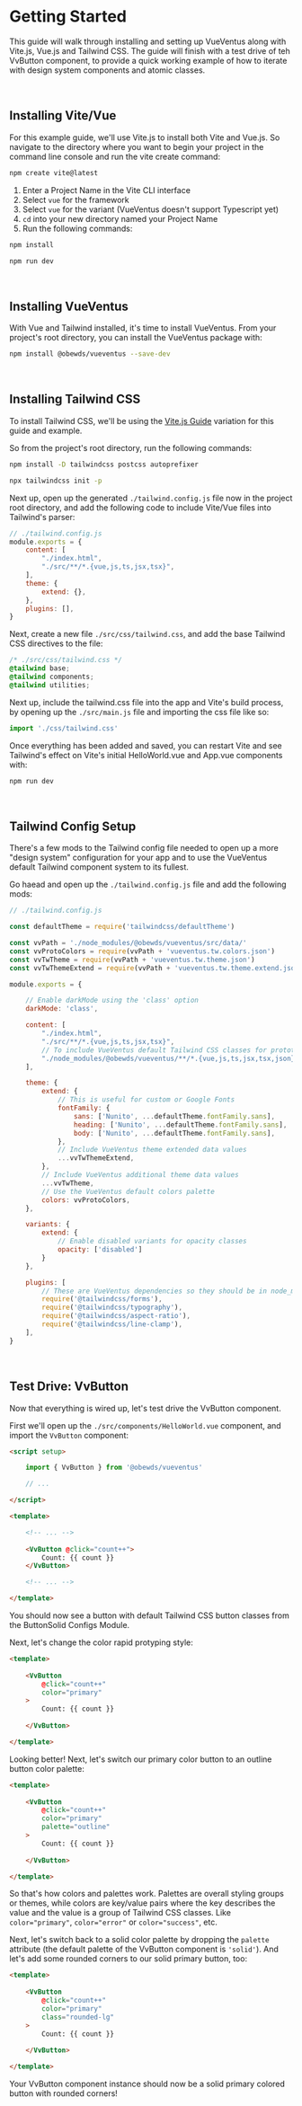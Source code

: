 # Getting Started

This guide will walk through installing and setting up VueVentus along with Vite.js, Vue.js and Tailwind CSS. The guide will finish with a test drive of teh VvButton component, to provide a quick working example of how to iterate with design system components and atomic classes.

<br>




## Installing Vite/Vue

For this example guide, we'll use Vite.js to install both Vite and Vue.js. So navigate to the directory where you want to begin your project in the command line console and run the vite create command:

```bash
npm create vite@latest
```

1. Enter a Project Name in the Vite CLI interface
1. Select `vue` for the framework
1. Select `vue` for the variant (VueVentus doesn't support Typescript yet)
1. `cd` into your new directory named your Project Name
1. Run the following commands:

```bash
npm install
```

```bash
npm run dev
```



<br>




## Installing VueVentus

With Vue and Tailwind installed, it's time to install VueVentus. From your project's root directory, you can install the VueVentus package with:

```bash
npm install @obewds/vueventus --save-dev
```

<br>




## Installing Tailwind CSS

To install Tailwind CSS, we'll be using the [Vite.js Guide](https://tailwindcss.com/docs/guides/vite) variation for this guide and example.

So from the project's root directory, run the following commands:

```bash
npm install -D tailwindcss postcss autoprefixer
```

```bash
npx tailwindcss init -p
```

Next up, open up the generated `./tailwind.config.js` file now in the project root directory, and add the following code to include Vite/Vue files into Tailwind's parser:

```javascript
// ./tailwind.config.js
module.exports = {
    content: [
        "./index.html",
        "./src/**/*.{vue,js,ts,jsx,tsx}",
    ],
    theme: {
        extend: {},
    },
    plugins: [],
}
```

Next, create a new file `./src/css/tailwind.css`, and add the base Tailwind CSS directives to the file:

```css
/* ./src/css/tailwind.css */
@tailwind base;
@tailwind components;
@tailwind utilities;
```

Next up, include the tailwind.css file into the app and Vite's build process, by opening up the `./src/main.js` file and importing the css file like so:

```javascript
import './css/tailwind.css'
```

Once everything has been added and saved, you can restart Vite and see Tailwind's effect on Vite's initial HelloWorld.vue and App.vue components with:

```bash
npm run dev
```

<br>




## Tailwind Config Setup

There's a few mods to the Tailwind config file needed to open up a more "design system" configuration for your app and to use the VueVentus default Tailwind component system to its fullest. 

Go haead and open up the `./tailwind.config.js` file and add the following mods:

```javascript
// ./tailwind.config.js

const defaultTheme = require('tailwindcss/defaultTheme')

const vvPath = './node_modules/@obewds/vueventus/src/data/'
const vvProtoColors = require(vvPath + 'vueventus.tw.colors.json')
const vvTwTheme = require(vvPath + 'vueventus.tw.theme.json')
const vvTwThemeExtend = require(vvPath + 'vueventus.tw.theme.extend.json')

module.exports = {

    // Enable darkMode using the 'class' option
    darkMode: 'class',

    content: [
        "./index.html",
        "./src/**/*.{vue,js,ts,jsx,tsx}",
        // To include VueVentus default Tailwind CSS classes for prototyping
        "./node_modules/@obewds/vueventus/**/*.{vue,js,ts,jsx,tsx,json}",
    ],

    theme: {
        extend: {
            // This is useful for custom or Google Fonts
            fontFamily: {
                sans: ['Nunito', ...defaultTheme.fontFamily.sans],
                heading: ['Nunito', ...defaultTheme.fontFamily.sans],
                body: ['Nunito', ...defaultTheme.fontFamily.sans],
            },
            // Include VueVentus theme extended data values
            ...vvTwThemeExtend,
        },
        // Include VueVentus additional theme data values
        ...vvTwTheme,
        // Use the VueVentus default colors palette
        colors: vvProtoColors,
    },

    variants: {
        extend: {
            // Enable disabled variants for opacity classes
            opacity: ['disabled']
        }
    },

    plugins: [
        // These are VueVentus dependencies so they should be in node_modules already :)
        require('@tailwindcss/forms'),
        require('@tailwindcss/typography'),
        require('@tailwindcss/aspect-ratio'),
        require('@tailwindcss/line-clamp'),
    ],
}
```

<br>




## Test Drive: VvButton

Now that everything is wired up, let's test drive the VvButton component.

First we'll open up the `./src/components/HelloWorld.vue` component, and import the `VvButton` component:

```html
<script setup>

    import { VvButton } from '@obewds/vueventus'

    // ...

</script>

<template>

    <!-- ... -->
    
    <VvButton @click="count++">
        Count: {{ count }}
    </VvButton>

    <!-- ... -->

</template>
```

You should now see a button with default Tailwind CSS button classes from the ButtonSolid Configs Module.

Next, let's change the color rapid protyping style:

```html
<template>
    
    <VvButton
        @click="count++"
        color="primary"
    >
        Count: {{ count }}
    
    </VvButton>

</template>
```

Looking better! Next, let's switch our primary color button to an outline button color palette:

```html
<template>
    
    <VvButton
        @click="count++"
        color="primary"
        palette="outline"
    >
        Count: {{ count }}
    
    </VvButton>

</template>
```

So that's how colors and palettes work. Palettes are overall styling groups or themes, while colors are key/value pairs where the key describes the value and the value is a group of Tailwind CSS classes. Like `color="primary"`, `color="error"` or `color="success"`, etc.

Next, let's switch back to a solid color palette by dropping the `palette` attribute (the default palette of the VvButton component is `'solid'`). And let's add some rounded corners to our solid primary button, too:

```html
<template>
    
    <VvButton
        @click="count++"
        color="primary"
        class="rounded-lg"
    >
        Count: {{ count }}
    
    </VvButton>

</template>
```

Your VvButton component instance should now be a solid primary colored button with rounded corners!

<br>



